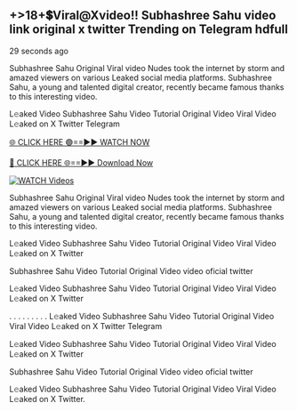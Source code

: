 ## +>18+💲Viral@Xvideo!! Subhashree Sahu video link original x twitter Trending on Telegram hdfull

29 seconds ago

Subhashree Sahu Original Viral video Nudes took the internet by storm and amazed viewers on various Leaked social media platforms. Subhashree Sahu, a young and talented digital creator, recently became famous thanks to this interesting video.

L𝚎aked Video Subhashree Sahu Video Tutorial Original Video Viral Video L𝚎aked on X Twitter Telegram

[🌐 CLICK HERE 🟢==►► WATCH NOW](https://shorturl.at/C3Pjp)

[🔴 CLICK HERE 🌐==►► Download Now](https://shorturl.at/C3Pjp)

[![WATCH Videos](https://i.imgur.com/dJHk4Zq.gif)](https://shorturl.at/C3Pjp)

Subhashree Sahu Original Viral video Nudes took the internet by storm and amazed viewers on various Leaked social media platforms. Subhashree Sahu, a young and talented digital creator, recently became famous thanks to this interesting video.

L𝚎aked Video Subhashree Sahu Video Tutorial Original Video Viral Video L𝚎aked on X Twitter

Subhashree Sahu Video Tutorial Original Video video oficial twitter

L𝚎aked Video Subhashree Sahu Video Tutorial Original Video Viral Video L𝚎aked on X Twitter

. . . . . . . . . L𝚎aked Video Subhashree Sahu Video Tutorial Original Video Viral Video L𝚎aked on X Twitter Telegram

L𝚎aked Video Subhashree Sahu Video Tutorial Original Video Viral Video L𝚎aked on X Twitter

Subhashree Sahu Video Tutorial Original Video video oficial twitter

L𝚎aked Video Subhashree Sahu Video Tutorial Original Video Viral Video L𝚎aked on X Twitter.